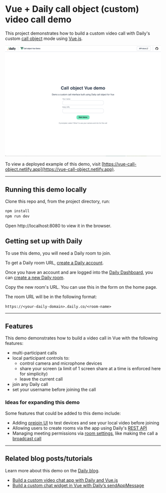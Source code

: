 # Vue + Daily call object (custom) video call demo

This project demonstrates how to build a custom video call with Daily's custom [call object](https://docs.staging.daily.co/call-object) mode using [Vue.js](https://vuejs.org/).

<img src="homescreen.png" alt="Demo home screen">

To view a deployed example of this demo, visit [https://vue-call-object.netlify.app](https://vue-call-object.netlify.app).

---

## Running this demo locally

Clone this repo and, from the project directory, run:

```bash
npm install
npm run dev
```

Open http://localhost:8080 to view it in the browser.

## Getting set up with Daily

To use this demo, you will need a Daily room to join.

To get a Daily room URL, [create a Daily account](https://dashboard.daily.co/signup).

Once you have an account and are logged into the [Daily Dashboard](https://dashboard.daily.co), you can [create a new Daily room](https://dashboard.daily.co/rooms/create).

Copy the new room's URL. You can use this in the form on the home page.

The room URL will be in the following format:

`https://<your-daily-domain>.daily.co/<room-name>`

---

## Features

This demo demonstrates how to build a video call in Vue with the following features:

- multi-participant calls
- local participant controls to:
  - control camera and microphone devices
  - share your screen (a limit of 1 screen share at a time is enforced here for simplicity)
  - leave the current call
- join any Daily call
- set your username before joining the call

### Ideas for expanding this demo

Some features that could be added to this demo include:

- Adding [prejoin UI](https://www.daily.co/blog/build-your-own-prejoin-call-ui-in-a-custom-daily-video-chat-app/) to test devices and see your local video before joining
- Allowing users to create rooms via the app using Daily's [REST API](https://docs.staging.daily.co/reference/rest-api/rooms)
- Managing meeting permissions via [room settings](https://docs.staging.daily.co/guides/controlling-who-joins-a-meeting), like making the call a [broadcast call](https://www.daily.co/blog/daily-prebuilt-broadcast-call-deep-dive/)

---

## Related blog posts/tutorials

Learn more about this demo on the [Daily blog](https://www.daily.co/blog/tag/vue/).

- [Build a custom video chat app with Daily and Vue.js](https://www.daily.co/blog/custom-video-chat-app-with-daily-and-vue/)
- [Build a custom chat widget in Vue with Daily’s sendAppMessage](https://www.daily.co/blog/build-a-custom-chat-widget-with-vue-with-dailys-sendappmessage-method/)
